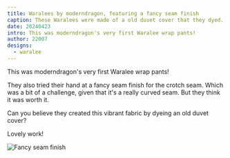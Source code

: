 ```yaml
---
title: Waralees by moderndragon, featuring a fancy seam finish
caption: These Waralees were made of a old duvet cover that they dyed.
date: 20240423
intro: This was moderndragon's very first Waralee wrap pants!
author: 22007
designs:
  - waralee
---
```


This was moderndragon's very first Waralee wrap pants!

They also tried their hand at a fancy seam finish for the crotch seam. Which was a bit of a challenge, given that it's a really curved seam. But they think it was worth it.

Can you believe they created this vibrant fabric by dyeing an old duvet cover?

Lovely work!

![Fancy seam finish](https://imagedelivery.net/ouSuR9yY1bHt-fuAokSA5Q/showcase-waralees-by-moderndragon-featuring-a-fancy-seam-finish-1/public "Fancy seam finish")
